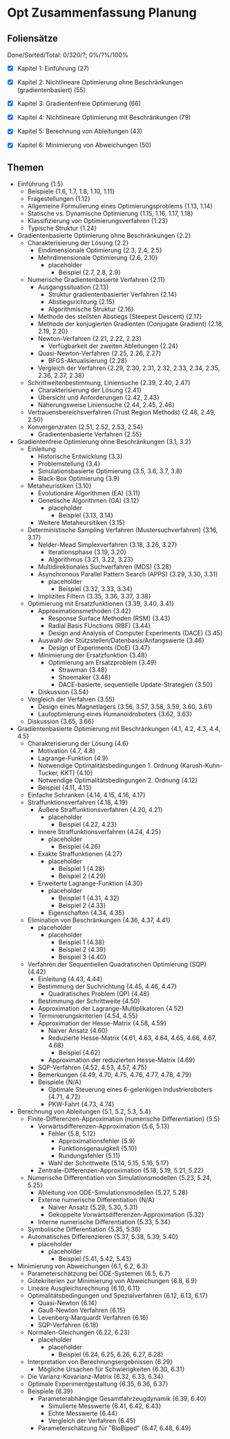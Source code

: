 # Opt Zusammenfassung Planung

## Foliensätze

Done/Sorted/Total: 0/320/?; 0%/?%/100%

* [x] Kapitel 1: Einführung (27)
* [x] Kapitel 2: Nichtlineare Optimierung ohne Beschränkungen (gradientenbasiert) (55)
* [x] Kapitel 3: Gradientenfreie Optimierung (66)
* [x] Kapitel 4: Nichtlineare Optimierung mit Beschränkungen (79)
* [x] Kapitel 5: Berechnung von Ableitungen (43)
* [x] Kapitel 6: Minimierung von Abweichungen (50)


## Themen

* Einführung {1.5}
    - Beispiele {1.6, 1.7, 1.8, 1.10, 1.11}
    - Fragestellungen {1.12}
    - Allgemeine Formulierung eines Optimierungsproblems {1.13, 1.14}
    - Statische vs. Dynamische Optimierung {1.15, 1.16, 1.17, 1.18}
    - Klassifizierung von Optimierungsverfahren {1.23}
    - Typische Struktur {1.24}
* Gradientenbasierte Optimierung ohne Beschränkungen {2.2}
    - Charakterisierung der Lösung {2.2}
        + Eindimensionale Optimierung {2.3, 2.4, 2.5}
        + Mehrdimensionale Optimierung {2.6, 2.10}
            * placeholder
                - Beispiel {2.7, 2.8, 2.9}
    - Numerische Gradientenbasierte Verfahren {2.11}
        + Ausgangssituation {2.13}
            * Struktur gradientenbasierter Verfahren {2.14}
            * Abstiegsrichtung {2.15}
            * Algorithmische Struktur {2.16}
        + Methode des steilsten Abstiegs (Steepest Descent) {2.17}
        + Methode der konjugierten Gradienten (Conjugate Gradient) {2.18, 2.19, 2.20}
        + Newton-Verfahren {2.21, 2.22, 2.23}
            * Verfügbarkeit der zweiten Ableitungen {2.24}
        + Quasi-Newton-Verfahren {2.25, 2.26, 2.27}
            * BFGS-Aktualisierung {2.28}
        + Vergleich der Verfahren {2.29, 2.30, 2.31, 2.32, 2.33, 2.34, 2.35, 2.36, 2.37, 2.38}
    - Schrittweitenbestimmung, Liniensuche {2.39, 2.40, 2.47}
        + Charakterisierung der Lösung {2.41}
        + Übersicht und Anforderungen {2.42, 2.43}
        + Näherungsweise Liniensuche {2.44, 2.45, 2.46}
    - Vertrauensbereichsverfahren (Trust Region Methods) {2.48, 2.49, 2.50}
    - Konvergenzraten {2.51, 2.52, 2.53, 2.54}
        + Gradientenbasierte Verfahren {2.55}
* Gradientenfreie Optimierung ohne Beschränkungen {3.1, 3.2}
    - Einleitung
        + Historische Entwicklung {3.3}
        + Problemstellung {3.4}
        + Simulationsbasierte Optimierung {3.5, 3.6, 3.7, 3.8}
        + Black-Box Optimierung {3.9}
    - Metaheuristiken {3.10}
        + Evolutionäre Algorithmen (EA) {3.11}
        + Genetische Algorithmen (GA) {3.12}
            * placeholder
                - Beispiel {3.13, 3.14}
        + Weitere Metaheursitiken {3.15}
    - Deterministische Sampling Verfahren (Mustersuchverfahren) {3.16, 3.17}
        + Nelder-Mead Simplexverfahren {3.18, 3.26, 3.27}
            * Iterationsphase {3.19, 3.20}
            * Algorithmus {3.21, 3.22, 3.23}
        + Multidirektionales Suchverfahren (MDS) {3.28}
        + Asynchronous Parallel Pattern Search (APPS) {3.29, 3.30, 3.31}
            * placeholder
                - Beispiel {3.32, 3.33, 3.34}
        + Implizites Filtern {3.35, 3.36, 3.37, 3.38}
    - Optimierung mit Ersatzfunktionen {3.39, 3.40, 3.41}
        + Approximationsmethoden {3.42}
            * Response Surface Methoden (RSM) {3.43}
            * Radial Basis FUnctions (RBF) {3.44}
            * Design and Analysis of Computer Experiments (DACE) {3.45}
        + Auswahl der Stützstellen/Datenbasis/Anfangswerte {3.46}
            * Design of Experiments (DoE) {3.47}
        + Minimierung der Ersatzfunktion {3.48}
            * Optimierung am Ersatzproblem {3.49}
                - Strawman {3.48}
                - Shoemaker {3.48}
                - DACE-basierte, sequentielle Update-Strategien {3.50}
        + Diskussion {3.54}
    - Vergleich der Verfahren {3.55}
        + Design eines Magnetlagers {3.56, 3.57, 3.58, 3.59, 3.60, 3.61}
        + Laufoptimierung eines Humanoidroboters {3.62, 3.63}
    - Diskussion {3.65, 3.66}
* Gradientenbasierte Optimierung mit Beschränkungen {4.1, 4.2, 4.3, 4.4, 4.5}
    - Charakterisierung der Lösung {4.6}
        + Motivation {4.7, 4.8}
        + Lagrange-Funktion {4.9}
        + Notwendige Optimalitätsbedingungen 1. Ordnung (Karush-Kuhn-Tucker, KKT) {4.10}
        + Notwendige Optimalitätsbedingungen 2. Ordnung {4.12}
        + Beispiel {4.11, 4.13}
    - Einfache Schranken {4.14, 4.15, 4.16, 4.17}
    - Straffunktionsverfahren {4.18, 4.19}
        + Äußere Straffunktionsverfahren {4.20, 4.21}
            * placeholder
                - Beispiel {4.22, 4.23}
        + Innere Straffunktionsverfahren {4.24, 4.25}
            * placeholder
                - Beispiel {4.26}
        + Exakte Straffunktionen {4.27}
            * placeholder
                - Beispiel 1 {4.28}
                - Beispiel 2 {4.29}
        + Erweiterte Lagrange-Funktion {4.30}
            * placeholder
                - Beispiel 1 {4.31, 4.32}
                - Beispiel 2 {4.33}
            * Eigenschaften {4.34, 4.35}
    - Elimination von Beschränkungen {4.36, 4.37, 4.41}
        + placeholder
            * placeholder
                - Beispiel 1 {4.38}
                - Beispiel 2 {4.39}
                - Beispiel 3 {4.40}
    - Verfahren der Sequentiellen Quadratischen Optimierung (SQP) {4.42}
        + Einleitung {4.43, 4.44}
        + Bestimmung der Suchrichtung {4.45, 4.46, 4.47}
            * Quadratisches Problem (QP) {4.48}
        + Bestimmung der Schrittweite {4.50}
        + Approximation der Lagrange-Multiplikatoren {4.52}
        + Terminierungskriterien {4.54, 4.55}
        + Approximation der Hesse-Matrix {4.58, 4.59}
            * Naiver Ansatz {4.60}
            * Reduzierte Hesse-Matrix {4.61, 4.63, 4.64, 4.65, 4.66, 4.67, 4.68}
                - Beispiel {4.62}
            * Approximation der reduzierten Hesse-Matrix {4.69}
        + SQP-Verfahren {4.52, 4.53, 4.57, 4.75}
        + Bemerkungen {4.49, 4.70, 4.75, 4.76, 4.77, 4.78, 4.79}
        + Beispiele {N/A}
            * Optimale Steuerung eines 6-gelenkigen Industrieroboters {4.71, 4.72}
            * PKW-Fahrt {4.73, 4.74}
* Berechnung von Ableitungen {5.1, 5.2, 5.3, 5.4}
    - Finite-Differenzen-Approximation (numerische Differentiation) {5.5}
        + Vorwärtsdifferenzen-Approximation {5.6, 5.13}
            * Fehler {5.8, 5.12}
                - Approximationsfehler {5.9}
                - Funktionsgenauigkeit {5.10}
                - Rundungsfehler {5.11}
            * Wahl der Schrittweite {5.14, 5.15, 5.16, 5.17}
        + Zentrale-Differenzen-Approximation {5.18, 5.19, 5.21, 5.22}
    - Numerische Differentiation von Simulationsmodellen {5.23, 5.24, 5.25}
        + Ableitung von ODE-Simulationsmodellen {5.27, 5.28}
        + Externe numerische Differentiation {N/A}
            * Naiver Ansatz {5.29, 5.30, 5.31}
            * Gekoppelte Vorwärtsdifferenzen-Approximation {5.32}
        + Interne numerische Differentiation {5.33, 5.34}
    - Symbolische Differentiation {5.35, 5.36}
    - Automatisches Differenzieren {5.37, 5.38, 5.39, 5.40}
        + placeholder
            * placeholder
                - Beispiel {5.41, 5.42, 5.43}
* Minimierung von Abweichungen {6.1, 6.2, 6.3}
    - Parameterschätzung bei ODE-Systemen {6.5, 6.7}
    - Gütekriterien zur Minimierung von Abweichungen {6.8, 6.9}
    - Lineare Ausgleichsrechnung {6.10, 6.11}
    - Optimalitätsbedingungen und Spezialverfahren {6.12, 6.13, 6.17}
        + Quasi-Newton {6.14}
        + Gauß-Newton Verfahren {6.15}
        + Levenberg-Marquardt Verfahren {6.16}
        + SQP-Verfahren {6.18}
    - Normalen-Gleichungen {6.22, 6.23}
        + placeholder
            * placeholder
                - Beispiel {6.24, 6.25, 6.26, 6.27, 6.28}
    - Interpretation von Berechnungsergebnissen {6.29}
        + Mögliche Ursachen für Schwierigkeiten {6.30, 6.31}
    - Die Varianz-Kovarianz-Matrix {6.32, 6.33, 6.34}
    - Optimale Experimentgestaltung {6.35, 6.36, 6.37}
    - Beispiele {6.39}
        + Parameterabhängige Gesamtfahrzeugdynamik {6.39, 6.40}
            * Simulierte Messwerte {6.41, 6.42, 6.43}
            * Echte Messwerte {6.44}
            * Vergleich der Verfahren {6.45}
        + Parameterschätzung für "BioBiped" {6.47, 6.48, 6.49}

